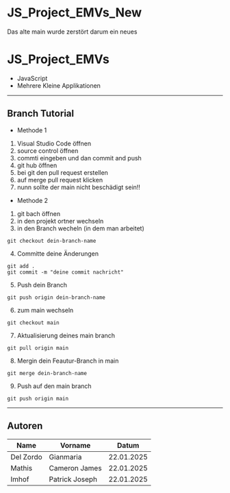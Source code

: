 # JS_Project_EMVs_New
Das alte main wurde zerstört darum ein neues


# JS_Project_EMVs
- JavaScript
- Mehrere Kleine Applikationen
---
## Branch Tutorial
- Methode 1
1. Visual Studio Code öffnen
2. source control öffnen
3. commti eingeben und dan commit and push
4. git hub öffnen
5. bei git den pull request erstellen
6. auf merge pull request klicken
7. nunn sollte der main nicht beschädigt sein!!
- Methode 2
1. git bach öffnen
2. in den projekt ortner wechseln
3. in den Branch wecheln (in dem man arbeitet)
```
git checkout dein-branch-name
```
4. Committe deine Änderungen
```
git add .
git commit -m "deine commit nachricht"
```
5. Push dein Branch
```
git push origin dein-branch-name
```
6. zum main wechseln
```
git checkout main
```
7. Aktualisierung deines main branch
```
git pull origin main
```
8. Mergin dein Feautur-Branch in main
```
git merge dein-branch-name
```
9. Push auf den main branch
```
git push origin main
```
---
## Autoren
|Name|Vorname|Datum|
|----|-------|-----|
|Del Zordo|Gianmaria|22.01.2025|
|Mathis|Cameron James|22.01.2025|
|Imhof|Patrick Joseph|22.01.2025|
